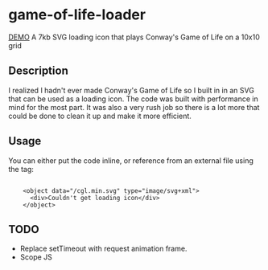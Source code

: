 # game-of-life-loader
[DEMO](https://robertpage.github.io/game-of-life-loader/cgl.svg)
A 7kb SVG loading icon that plays Conway's Game of Life on a 10x10 grid

## Description
I realized I hadn't ever made Conway's Game of Life so I built in in an SVG that can be used as a loading icon. The code was built with performance in mind for the most part. It was also a very rush job so there is a lot more that could be done to clean it up and make it more efficient.

## Usage
You can either put the code inline, or reference from an external file using the <object> tag:
<pre><code> 
    &lt;object data="/cgl.min.svg" type="image/svg+xml"&gt;
      &lt;div&gt;Couldn't get loading icon&lt;/div&gt;
    &lt;/object&gt;
</code></pre>

## TODO
- Replace setTimeout with request animation frame. 
- Scope JS
